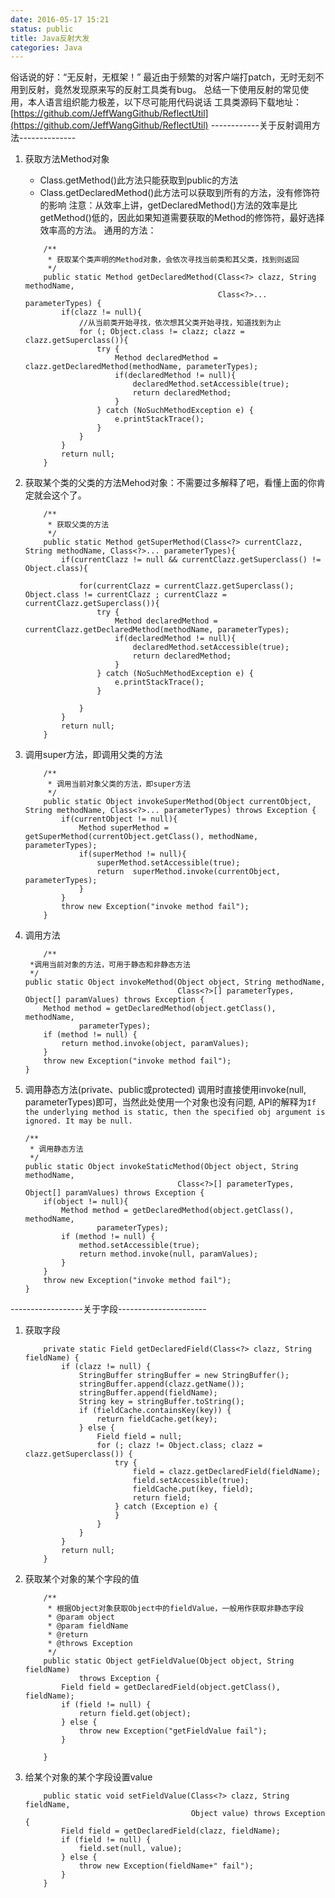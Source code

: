 ```yaml
---
date: 2016-05-17 15:21
status: public
title: Java反射大发
categories: Java
---
```


俗话说的好：“无反射，无框架！”
最近由于频繁的对客户端打patch，无时无刻不用到反射，竟然发现原来写的反射工具类有bug。
总结一下使用反射的常见使用，本人语言组织能力极差，以下尽可能用代码说话
工具类源码下载地址：[https://github.com/JeffWangGithub/ReflectUtil](https://github.com/JeffWangGithub/ReflectUtil)
------------关于反射调用方法--------------
1. 获取方法Method对象
    - Class.getMethod()此方法只能获取到public的方法
    - Class.getDeclaredMethod()此方法可以获取到所有的方法，没有修饰符的影响
    注意：从效率上讲，getDeclaredMethod()方法的效率是比getMethod()低的，因此如果知道需要获取的Method的修饰符，最好选择效率高的方法。
    通用的方法：
    
    ```
        /**
         * 获取某个类声明的Method对象，会依次寻找当前类和其父类，找到则返回
         */
        public static Method getDeclaredMethod(Class<?> clazz, String methodName,
                                               Class<?>... parameterTypes) {
            if(clazz != null){
                //从当前类开始寻找，依次想其父类开始寻找，知道找到为止
                for (; Object.class != clazz; clazz = clazz.getSuperclass()){
                    try {
                        Method declaredMethod = clazz.getDeclaredMethod(methodName, parameterTypes);
                        if(declaredMethod != null){
                            declaredMethod.setAccessible(true);
                            return declaredMethod;
                        }
                    } catch (NoSuchMethodException e) {
                        e.printStackTrace();
                    }
                }
            }
            return null;
        }
    ```

2. 获取某个类的父类的方法Mehod对象：不需要过多解释了吧，看懂上面的你肯定就会这个了。
    ```
        /**
         * 获取父类的方法
         */
        public static Method getSuperMethod(Class<?> currentClazz, String methodName, Class<?>... parameterTypes){
            if(currentClazz != null && currentClazz.getSuperclass() != Object.class){
    
                for(currentClazz = currentClazz.getSuperclass(); Object.class != currentClazz ; currentClazz = currentClazz.getSuperclass()){
                    try {
                        Method declaredMethod = currentClazz.getDeclaredMethod(methodName, parameterTypes);
                        if(declaredMethod != null){
                            declaredMethod.setAccessible(true);
                            return declaredMethod;
                        }
                    } catch (NoSuchMethodException e) {
                        e.printStackTrace();
                    }
    
                }
            }
            return null;
        }
    ```


3. 调用super方法，即调用父类的方法
    ```
        /**
         * 调用当前对象父类的方法，即super方法
         */
        public static Object invokeSuperMethod(Object currentObject, String methodName, Class<?>... parameterTypes) throws Exception {
            if(currentObject != null){
                Method superMethod = getSuperMethod(currentObject.getClass(), methodName, parameterTypes);
                if(superMethod != null){
                    superMethod.setAccessible(true);
                    return  superMethod.invoke(currentObject, parameterTypes);
                }
            }
            throw new Exception("invoke method fail");
        }
    ```
4. 调用方法
    ```
        /**
     *调用当前对象的方法，可用于静态和非静态方法
     */
    public static Object invokeMethod(Object object, String methodName,
                                      Class<?>[] parameterTypes, Object[] paramValues) throws Exception {
        Method method = getDeclaredMethod(object.getClass(), methodName,
                parameterTypes);
        if (method != null) {
            return method.invoke(object, paramValues);
        }
        throw new Exception("invoke method fail");
    }
    ```

5. 调用静态方法(private、public或protected)
    调用时直接使用invoke(null, parameterTypes)即可，当然此处使用一个对象也没有问题, API的解释为`If the underlying method is static, then the specified obj argument is ignored. It may be null.`
    
    ```
    /**
     * 调用静态方法
     */
    public static Object invokeStaticMethod(Object object, String methodName,
                                      Class<?>[] parameterTypes, Object[] paramValues) throws Exception {
        if(object != null){
            Method method = getDeclaredMethod(object.getClass(), methodName,
                    parameterTypes);
            if (method != null) {
                method.setAccessible(true);
                return method.invoke(null, paramValues);
            }
        }
        throw new Exception("invoke method fail");
    }    
    ```
    
------------------关于字段----------------------

1. 获取字段
    ```
        private static Field getDeclaredField(Class<?> clazz, String fieldName) {
            if (clazz != null) {
                StringBuffer stringBuffer = new StringBuffer();
                stringBuffer.append(clazz.getName());
                stringBuffer.append(fieldName);
                String key = stringBuffer.toString();
                if (fieldCache.containsKey(key)) {
                    return fieldCache.get(key);
                } else {
                    Field field = null;
                    for (; clazz != Object.class; clazz = clazz.getSuperclass()) {
                        try {
                            field = clazz.getDeclaredField(fieldName);
                            field.setAccessible(true);
                            fieldCache.put(key, field);
                            return field;
                        } catch (Exception e) {
                        }
                    }
                }
            }
            return null;
        }
    ```

2. 获取某个对象的某个字段的值
    ```
        /**
         * 根据Object对象获取Object中的fieldValue，一般用作获取非静态字段
         * @param object
         * @param fieldName
         * @return
         * @throws Exception
         */
        public static Object getFieldValue(Object object, String fieldName)
                throws Exception {
            Field field = getDeclaredField(object.getClass(), fieldName);
            if (field != null) {
                return field.get(object);
            } else {
                throw new Exception("getFieldValue fail");
            }
    
        }
    ```
3. 给某个对象的某个字段设置value    
    ```
        public static void setFieldValue(Class<?> clazz, String fieldName,
                                         Object value) throws Exception {
            Field field = getDeclaredField(clazz, fieldName);
            if (field != null) {
                field.set(null, value);
            } else {
                throw new Exception(fieldName+" fail");
            }
        }
    ``` 


